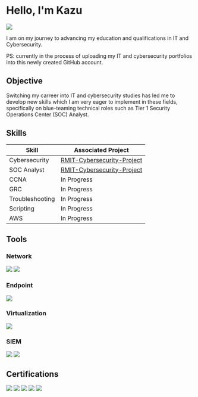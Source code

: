 # Hello, I'm Kazu
<a href="https://linkedin.com/in/kazu-suryadikarta-81524a189"><img src="https://img.shields.io/badge/-LinkedIn-0072b1?&style=for-the-badge&logo=linkedin&logoColor=white" /></a>

I am on my journey to advancing my education and qualifications in IT and Cybersecurity.

PS: currently in the process of uploading my IT and cybersecurity portfolios into this newly created GitHub account.

## Objective

Switching my carreer into IT and cybersecurity studies has led me to develop new skills which I am very eager to implement in these fields, specifically on blue-teaming technical roles such as Tier 1 Security Operations Center (SOC) Analyst.

## Skills

| Skill                                         | Associated Project         |
|-----------------------------------------------|----------------------------|
| Cybersecurity          | <a href="https://github.com/Kazu010101/RMIT-Cybersecurity-Project/blob/main/README.md">RMIT-Cybersecurity-Project</a>|
| SOC Analyst          | <a href="https://github.com/Kazu010101/RMIT-Cybersecurity-Project/blob/main/README.md">RMIT-Cybersecurity-Project</a>|
| CCNA | In Progress |
| GRC         | In Progress|
| Troubleshooting      | In Progress|
| Scripting | In Progress |
| AWS | In Progress |

## Tools


### Network
<div>
    <img src="https://img.shields.io/badge/-Wireshark-1679A7?&style=for-the-badge&logo=Wireshark&logoColor=white" />
    <img src="https://img.shields.io/badge/-Cisco%20Packet%20Tracer-1BA0D7?&style=for-the-badge&logo=Cisco&logoColor=white" />
</div>

### Endpoint
<div>
    <img src="https://img.shields.io/badge/-Microsoft_Defender_for_Endpoint-00A4EF?&style=for-the-badge&logo=Microsoft&logoColor=white" />
</div>

### Virtualization
<div>
    <img src="https://img.shields.io/badge/-Oracle%20VirtualBox-183A61?&style=for-the-badge&logo=VirtualBox&logoColor=white" />
</div>

### SIEM
<div>
    <img src="https://img.shields.io/badge/-Splunk-000000?&style=for-the-badge&logo=Splunk&logoColor=white" />
    <img src="https://img.shields.io/badge/-Elastic-005571?&style=for-the-badge&logo=Elastic&logoColor=white" />
</div>

## Certifications
<div>
    <img src="https://img.shields.io/badge/-Certificate%20IV%20in%20Cybersecurity%20(RMIT)-A51218?&style=for-the-badge&logo=RMIT&logoColor=white" />
    <img src="https://img.shields.io/badge/-CCNA-00A1E0?&style=for-the-badge&logo=Cisco&logoColor=white" />
    <img src="https://img.shields.io/badge/-Linux%20Essentials%20(LE--1)-FCC624?&style=for-the-badge&logo=Linux&logoColor=black" />
    <img src="https://img.shields.io/badge/-Google%20IT%20Support%20Specialization-4285F4?&style=for-the-badge&logo=Google&logoColor=white" />
    <img src="https://img.shields.io/badge/-Cyber%20Threat%20Management%20(Cisco)-00A1E0?&style=for-the-badge&logo=Cisco&logoColor=white" />    
</div>

